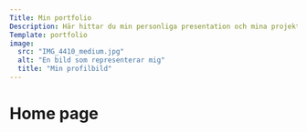 ```yaml
---
Title: Min portfolio
Description: Här hittar du min personliga presentation och mina projekt.
Template: portfolio
image:
  src: "IMG_4410_medium.jpg"
  alt: "En bild som representerar mig"
  title: "Min profilbild"
---
```

Home page
==========================
